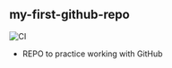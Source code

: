 ## my-first-github-repo ##

![CI](https://github.com/tepli/my-first-github-repo/workflows/CI/badge.svg?branch=master)

* REPO to practice working with GitHub
